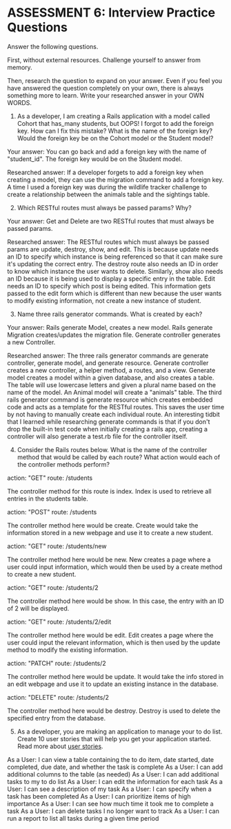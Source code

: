 # ASSESSMENT 6: Interview Practice Questions
Answer the following questions.

First, without external resources. Challenge yourself to answer from memory.

Then, research the question to expand on your answer. Even if you feel you have answered the question completely on your own, there is always something more to learn. Write your researched answer in your OWN WORDS.

1. As a developer, I am creating a Rails application with a model called Cohort that has_many students, but OOPS! I forgot to add the foreign key. How can I fix this mistake? What is the name of the foreign key? Would the foreign key be on the Cohort model or the Student model?

  Your answer: You can go back and add a foreign key with the name of "student_id". The foreign key would be on the Student model.

  Researched answer: If a developer forgets to add a foreign key when creating a model, they can use the migration command to add a foreign key. A time I used a foreign key was during the wildlife tracker challenge to create a relationship between the animals table and the sightings table.

2. Which RESTful routes must always be passed params? Why?

  Your answer: Get and Delete are two RESTful routes that must always be passed params.

  Researched answer: The RESTful routes which must always be passed params are update, destroy, show, and edit. This is because update needs an ID to specify which instance is being referenced so that it can make sure it's updating the correct entry. The destroy route also needs an ID in order to know which instance the user wants to delete. Similarly, show also needs an ID because it is being used to display a specific entry in the table. Edit needs an ID to specify which post is being edited. This information gets passed to the edit form which is different than new because the user wants to modify existing information, not create a new instance of student.

3. Name three rails generator commands. What is created by each?

  Your answer: Rails generate Model, creates a new model. Rails generate Migration creates/updates the migration file. Generate controller generates a new Controller.

  Researched answer: The three rails generator commands are generate controller, generate model, and generate resource. Generate controller creates a new controller, a helper method, a routes, and a view. Generate model creates a model within a given database, and also creates a table. The table will use lowercase letters and given a plural name based on the name of the model. An Animal model will create a "animals" table. The third rails generator command is generate resource which creates embedded code and acts as a template for the RESTful routes. This saves the user time by not having to manually create each individual route. An interesting tidbit that I learned while researching generate commands is that if you don't drop the built-in test code when initially creating a rails app, creating a controller will also generate a test.rb file for the controller itself.

4. Consider the Rails routes below. What is the name of the controller method that would be called by each route? What action would each of the controller methods perform?

action: "GET"    route: /students

  The controller method for this route is index. Index is used to retrieve all entries in the students table.

action: "POST"   route: /students

  The controller method here would be create. Create would take the information stored in a new webpage and use it to create a new student.

action: "GET"    route: /students/new

  The controller method here would be new. New creates a page where a user could input information, which would then be used by a create method to create a new student.

action: "GET"    route: /students/2

  The controller method here would be show. In this case, the entry with an ID of 2 will be displayed.

action: "GET"    route: /students/2/edit

  The controller method here would be edit. Edit creates a page where the user could input the relevant information, which is then used by the update method to modify the existing information.

action: "PATCH"  route: /students/2

  The controller method here would be update. It would take the info stored in an edit webpage and use it to update an existing instance in the database.

action: "DELETE" route: /students/2

  The controller method here would be destroy. Destroy is used to delete the specified entry from the database.

5. As a developer, you are making an application to manage your to do list. Create 10 user stories that will help you get your application started. Read more about [user stories](https://www.atlassian.com/agile/project-management/user-stories).

As a User: I can view a table containing the to do item, date started, date completed, due date, and whether the task is complete
As a User: I can add additional columns to the table (as needed)
As a User: I can add additional tasks to my to do list
As a User: I can edit the information for each task
As a User: I can see a description of my task
As a User: I can specify when a task has been completed
As a User: I can prioritize items of high importance
As a User: I can see how much time it took me to complete a task
As a User: I can delete tasks I no longer want to track
As a User: I can run a report to list all tasks during a given time period
